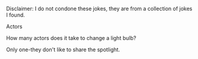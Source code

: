 Disclaimer: I do not condone these jokes, they are from a collection of jokes I found.

Actors

How many actors does it take to change a light bulb? 
 
Only one-they don't like to share the spotlight.

